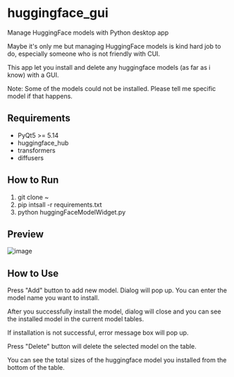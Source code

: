 # huggingface_gui
Manage HuggingFace models with Python desktop app

Maybe it's only me but managing HuggingFace models is kind hard job to do, especially someone who is not friendly with CUI.

This app let you install and delete any huggingface models (as far as i know) with a GUI.

Note: Some of the models could not be installed. Please tell me specific model if that happens.

## Requirements
* PyQt5 >= 5.14
* huggingface_hub
* transformers
* diffusers

## How to Run
1. git clone ~
2. pip intsall -r requirements.txt
3. python huggingFaceModelWidget.py

## Preview
![image](https://github.com/yjg30737/pyqt_huggingface_model_table/assets/55078043/60fe68a9-7ff3-4d2a-9970-c5c071c83dbe)

## How to Use
Press "Add" button to add new model. Dialog will pop up. You can enter the model name you want to install.

After you successfully install the model, dialog will close and you can see the installed model in the current model tables.

If installation is not successful, error message box will pop up.  

Press "Delete" button will delete the selected model on the table.

You can see the total sizes of the huggingface model you installed from the bottom of the table.
